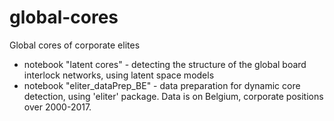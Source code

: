 # global-cores
Global cores of corporate elites

* notebook "latent cores" - detecting the structure of the global board interlock networks, using latent space models
* notebook "eliter_dataPrep_BE" - data preparation for dynamic core detection, using 'eliter' package. Data is on Belgium, corporate positions over 2000-2017.

